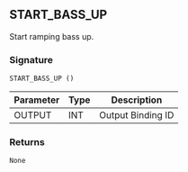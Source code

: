 ## START\_BASS\_UP

Start ramping bass up.


### Signature

`START_BASS_UP ()`


| Parameter | Type | Description       |
| --------- | ---- | ----------------- |
| OUTPUT    | INT  | Output Binding ID |



### Returns

`None`
